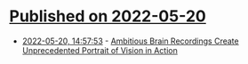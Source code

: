 # [Published on 2022-05-20](index.md)

* [2022-05-20, 14:57:53](https://news.ycombinator.com/item?id=31448351) - [Ambitious Brain Recordings Create Unprecedented Portrait of Vision in Action](https://hai.stanford.edu/news/ambitious-brain-recordings-create-unprecedented-portrait-vision-action)
